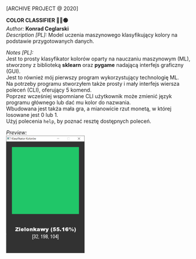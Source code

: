[ARCHIVE PROJECT @ 2020]

**COLOR CLASSIFIER 🔴🔵🟢** \
*Author:* **Konrad Ceglarski** \
*Description [PL]:* Model uczenia maszynowego klasyfikujący kolory na podstawie przygotowanych danych.

*Notes [PL]:* \
Jest to prosty klasyfikator kolorów oparty na nauczaniu maszynowym (ML), stworzony z biblioteką **sklearn** oraz **pygame** nadającą interfejs graficzny (GUI). \
Jest to również mój pierwszy program wykorzystujący technologię ML. \
Na potrzeby programu stworzyłem także prosty i mały interfejs wiersza poleceń (CLI), oferujący 5 komend. \
Poprzez wcześniej wspomniane CLI użytkownik może zmienić język programu głównego lub dać mu kolor do nazwania. \
Wbudowana jest takża mała gra, a mianowicie rzut monetą, w której losowane jest 0 lub 1. \
Użyj polecenia `help`, by poznać resztę dostępnych poleceń.

*Preview:* \
![Preview](./preview/preview.png "Preview")
